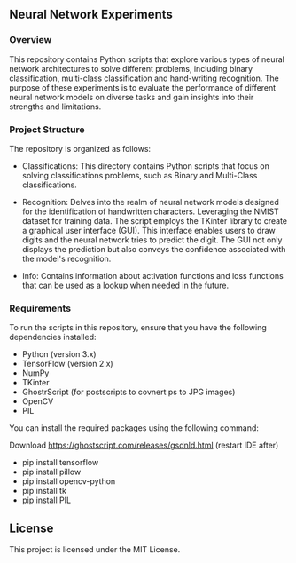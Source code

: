 ## Neural Network Experiments

### Overview
This repository contains Python scripts that explore various types of neural network architectures to solve different problems, including binary classification, multi-class classification and hand-writing recognition. The purpose of these experiments is to evaluate the performance of different neural network models on diverse tasks and gain insights into their strengths and limitations.

### Project Structure
The repository is organized as follows:

- Classifications: This directory contains Python scripts that focus on solving classifications problems, such as Binary and Multi-Class classifications. 

- Recognition: Delves into the realm of neural network models designed for the identification of handwritten characters. Leveraging the NMIST dataset for training data. The script employs the TKinter library to create a graphical user interface (GUI). This interface enables users to draw digits and the neural network tries to predict the digit. The GUI not only displays the prediction but also conveys the confidence associated with the model's recognition.

- Info: Contains information about activation functions and loss functions that can be used as a lookup when needed in the future.

### Requirements
To run the scripts in this repository, ensure that you have the following dependencies installed:

- Python (version 3.x)
- TensorFlow (version 2.x)
- NumPy
- TKinter
- GhostrScript (for postscripts to covnert ps to JPG images)
- OpenCV
- PIL

You can install the required packages using the following command:

Download https://ghostscript.com/releases/gsdnld.html  (restart IDE after)
- pip install tensorflow
- pip install pillow
- pip install opencv-python
- pip install tk
- pip install PIL


## License
This project is licensed under the MIT License.

